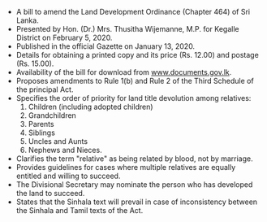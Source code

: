 - A bill to amend the Land Development Ordinance (Chapter 464) of Sri Lanka.
- Presented by Hon. (Dr.) Mrs. Thusitha Wijemanne, M.P. for Kegalle District on February 5, 2020.
- Published in the official Gazette on January 13, 2020.
- Details for obtaining a printed copy and its price (Rs. 12.00) and postage (Rs. 15.00).
- Availability of the bill for download from www.documents.gov.lk.
- Proposes amendments to Rule 1(b) and Rule 2 of the Third Schedule of the principal Act.
- Specifies the order of priority for land title devolution among relatives:
  1. Children (including adopted children) 
  2. Grandchildren
  3. Parents
  4. Siblings
  5. Uncles and Aunts
  6. Nephews and Nieces.
- Clarifies the term "relative" as being related by blood, not by marriage.
- Provides guidelines for cases where multiple relatives are equally entitled and willing to succeed.
- The Divisional Secretary may nominate the person who has developed the land to succeed.
- States that the Sinhala text will prevail in case of inconsistency between the Sinhala and Tamil texts of the Act.